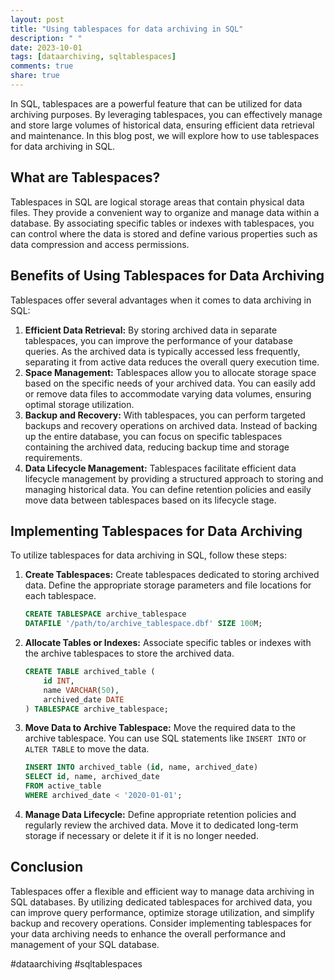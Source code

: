 ```yaml
---
layout: post
title: "Using tablespaces for data archiving in SQL"
description: " "
date: 2023-10-01
tags: [dataarchiving, sqltablespaces]
comments: true
share: true
---
```


In SQL, tablespaces are a powerful feature that can be utilized for data archiving purposes. By leveraging tablespaces, you can effectively manage and store large volumes of historical data, ensuring efficient data retrieval and maintenance. In this blog post, we will explore how to use tablespaces for data archiving in SQL.

## What are Tablespaces?
Tablespaces in SQL are logical storage areas that contain physical data files. They provide a convenient way to organize and manage data within a database. By associating specific tables or indexes with tablespaces, you can control where the data is stored and define various properties such as data compression and access permissions.

## Benefits of Using Tablespaces for Data Archiving
Tablespaces offer several advantages when it comes to data archiving in SQL:

1. **Efficient Data Retrieval:** By storing archived data in separate tablespaces, you can improve the performance of your database queries. As the archived data is typically accessed less frequently, separating it from active data reduces the overall query execution time.
2. **Space Management:** Tablespaces allow you to allocate storage space based on the specific needs of your archived data. You can easily add or remove data files to accommodate varying data volumes, ensuring optimal storage utilization.
3. **Backup and Recovery:** With tablespaces, you can perform targeted backups and recovery operations on archived data. Instead of backing up the entire database, you can focus on specific tablespaces containing the archived data, reducing backup time and storage requirements.
4. **Data Lifecycle Management:** Tablespaces facilitate efficient data lifecycle management by providing a structured approach to storing and managing historical data. You can define retention policies and easily move data between tablespaces based on its lifecycle stage.

## Implementing Tablespaces for Data Archiving
To utilize tablespaces for data archiving in SQL, follow these steps:

1. **Create Tablespaces:** Create tablespaces dedicated to storing archived data. Define the appropriate storage parameters and file locations for each tablespace.
   
   ```sql
   CREATE TABLESPACE archive_tablespace
   DATAFILE '/path/to/archive_tablespace.dbf' SIZE 100M;
   ```
   
2. **Allocate Tables or Indexes:** Associate specific tables or indexes with the archive tablespaces to store the archived data.

   ```sql
   CREATE TABLE archived_table (
       id INT,
       name VARCHAR(50),
       archived_date DATE
   ) TABLESPACE archive_tablespace;
   ```

3. **Move Data to Archive Tablespace:** Move the required data to the archive tablespace. You can use SQL statements like `INSERT INTO` or `ALTER TABLE` to move the data.

   ```sql
   INSERT INTO archived_table (id, name, archived_date)
   SELECT id, name, archived_date
   FROM active_table
   WHERE archived_date < '2020-01-01';
   ```

4. **Manage Data Lifecycle:** Define appropriate retention policies and regularly review the archived data. Move it to dedicated long-term storage if necessary or delete it if it is no longer needed.

## Conclusion
Tablespaces offer a flexible and efficient way to manage data archiving in SQL databases. By utilizing dedicated tablespaces for archived data, you can improve query performance, optimize storage utilization, and simplify backup and recovery operations. Consider implementing tablespaces for your data archiving needs to enhance the overall performance and management of your SQL database.

#dataarchiving #sqltablespaces
